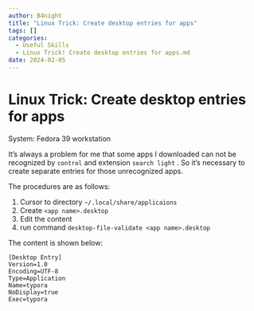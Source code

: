 ```yaml
---
author: B4night
title: "Linux Trick: Create desktop entries for apps"
tags: []
categories:
  - Useful Skills
  - Linux Trick! Create desktop entries for apps.md
date: 2024-02-05
---
```


# Linux Trick: Create desktop entries for apps

System: Fedora 39 workstation

It’s always a problem for me that some apps I downloaded can not be recognized by `control` and extension `search light` . So it’s necessary to create separate entries for those unrecognized apps.

The procedures are as follows:

1.  Cursor to directory `~/.local/share/applicaions`
2.  Create `<app name>.desktop`
3.  Edit the content
4.  run command `desktop-file-validate <app name>.desktop`

The content is shown below:

    [Desktop Entry]
    Version=1.0
    Encoding=UTF-8
    Type=Application
    Name=typora
    NoDisplay=true
    Exec=typora
